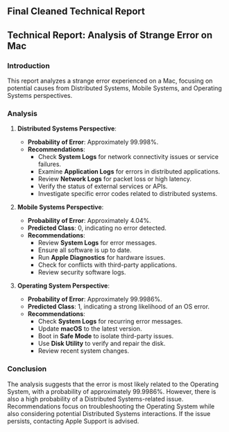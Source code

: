 ## Final Cleaned Technical Report

## Technical Report: Analysis of Strange Error on Mac

### Introduction
This report analyzes a strange error experienced on a Mac, focusing on potential causes from Distributed Systems, Mobile Systems, and Operating Systems perspectives.

### Analysis

1. **Distributed Systems Perspective**:
   - **Probability of Error**: Approximately 99.998%.
   - **Recommendations**:
     - Check **System Logs** for network connectivity issues or service failures.
     - Examine **Application Logs** for errors in distributed applications.
     - Review **Network Logs** for packet loss or high latency.
     - Verify the status of external services or APIs.
     - Investigate specific error codes related to distributed systems.

2. **Mobile Systems Perspective**:
   - **Probability of Error**: Approximately 4.04%.
   - **Predicted Class**: 0, indicating no error detected.
   - **Recommendations**:
     - Review **System Logs** for error messages.
     - Ensure all software is up to date.
     - Run **Apple Diagnostics** for hardware issues.
     - Check for conflicts with third-party applications.
     - Review security software logs.

3. **Operating System Perspective**:
   - **Probability of Error**: Approximately 99.9986%.
   - **Predicted Class**: 1, indicating a strong likelihood of an OS error.
   - **Recommendations**:
     - Check **System Logs** for recurring error messages.
     - Update **macOS** to the latest version.
     - Boot in **Safe Mode** to isolate third-party issues.
     - Use **Disk Utility** to verify and repair the disk.
     - Review recent system changes.

### Conclusion
The analysis suggests that the error is most likely related to the Operating System, with a probability of approximately 99.9986%. However, there is also a high probability of a Distributed Systems-related issue. Recommendations focus on troubleshooting the Operating System while also considering potential Distributed Systems interactions. If the issue persists, contacting Apple Support is advised.